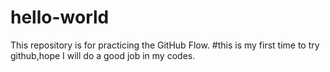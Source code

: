 # hello-world
This repository is for practicing the GitHub Flow.
#this is my first time to try github,hope I will do a good job in my codes.
